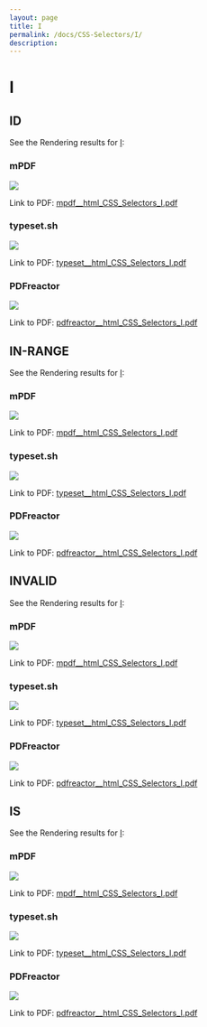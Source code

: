 ```yaml
---
layout: page
title: I
permalink: /docs/CSS-Selectors/I/
description: 
---
```


# I



## ID

See the Rendering results for [I](/html/CSS%20Selectors/I):

### mPDF
![](mpdf__html_CSS_Selectors_I.png) 

Link to PDF: [mpdf__html_CSS_Selectors_I.pdf](mpdf__html_CSS_Selectors_I.pdf)

### typeset.sh
![](typeset__html_CSS_Selectors_I.png) 

Link to PDF: [typeset__html_CSS_Selectors_I.pdf](typeset__html_CSS_Selectors_I.pdf)

### PDFreactor
![](pdfreactor__html_CSS_Selectors_I.png) 

Link to PDF: [pdfreactor__html_CSS_Selectors_I.pdf](pdfreactor__html_CSS_Selectors_I.pdf)

## IN-RANGE

See the Rendering results for [I](/html/CSS%20Selectors/I):

### mPDF
![](mpdf__html_CSS_Selectors_I.png) 

Link to PDF: [mpdf__html_CSS_Selectors_I.pdf](mpdf__html_CSS_Selectors_I.pdf)

### typeset.sh
![](typeset__html_CSS_Selectors_I.png) 

Link to PDF: [typeset__html_CSS_Selectors_I.pdf](typeset__html_CSS_Selectors_I.pdf)

### PDFreactor
![](pdfreactor__html_CSS_Selectors_I.png) 

Link to PDF: [pdfreactor__html_CSS_Selectors_I.pdf](pdfreactor__html_CSS_Selectors_I.pdf)

## INVALID

See the Rendering results for [I](/html/CSS%20Selectors/I):

### mPDF
![](mpdf__html_CSS_Selectors_I.png) 

Link to PDF: [mpdf__html_CSS_Selectors_I.pdf](mpdf__html_CSS_Selectors_I.pdf)

### typeset.sh
![](typeset__html_CSS_Selectors_I.png) 

Link to PDF: [typeset__html_CSS_Selectors_I.pdf](typeset__html_CSS_Selectors_I.pdf)

### PDFreactor
![](pdfreactor__html_CSS_Selectors_I.png) 

Link to PDF: [pdfreactor__html_CSS_Selectors_I.pdf](pdfreactor__html_CSS_Selectors_I.pdf)

## IS

See the Rendering results for [I](/html/CSS%20Selectors/I):

### mPDF
![](mpdf__html_CSS_Selectors_I.png) 

Link to PDF: [mpdf__html_CSS_Selectors_I.pdf](mpdf__html_CSS_Selectors_I.pdf)

### typeset.sh
![](typeset__html_CSS_Selectors_I.png) 

Link to PDF: [typeset__html_CSS_Selectors_I.pdf](typeset__html_CSS_Selectors_I.pdf)

### PDFreactor
![](pdfreactor__html_CSS_Selectors_I.png) 

Link to PDF: [pdfreactor__html_CSS_Selectors_I.pdf](pdfreactor__html_CSS_Selectors_I.pdf)


